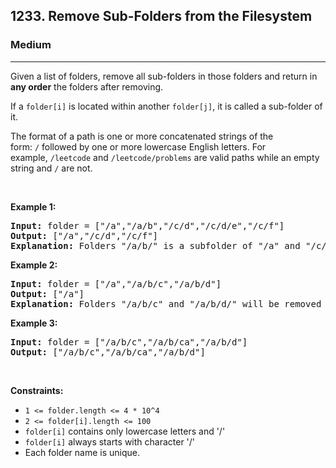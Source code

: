 <h2>1233. Remove Sub-Folders from the Filesystem</h2><h3>Medium</h3><hr><div><p>Given a list of folders, remove all sub-folders in those folders and return in <strong>any order</strong> the folders after removing.</p>

<p>If a <code>folder[i]</code> is located within&nbsp;another <code>folder[j]</code>, it is called a&nbsp;sub-folder&nbsp;of it.</p>

<p>The format of a path is&nbsp;one or more concatenated strings of the form:&nbsp;<code>/</code>&nbsp;followed by one or more lowercase English letters. For example,&nbsp;<code>/leetcode</code>&nbsp;and&nbsp;<code>/leetcode/problems</code>&nbsp;are valid paths while an empty string and&nbsp;<code>/</code>&nbsp;are not.</p>

<p>&nbsp;</p>
<p><strong>Example 1:</strong></p>

<pre><strong>Input:</strong> folder = ["/a","/a/b","/c/d","/c/d/e","/c/f"]
<strong>Output:</strong> ["/a","/c/d","/c/f"]
<strong>Explanation:</strong> Folders "/a/b/" is a subfolder of "/a" and "/c/d/e" is inside of folder "/c/d" in our filesystem.
</pre>

<p><strong>Example 2:</strong></p>

<pre><strong>Input:</strong> folder = ["/a","/a/b/c","/a/b/d"]
<strong>Output:</strong> ["/a"]
<strong>Explanation:</strong> Folders "/a/b/c" and "/a/b/d/" will be removed because they are subfolders of "/a".
</pre>

<p><strong>Example 3:</strong></p>

<pre><strong>Input:</strong> folder = ["/a/b/c","/a/b/ca","/a/b/d"]
<strong>Output:</strong> ["/a/b/c","/a/b/ca","/a/b/d"]
</pre>

<p>&nbsp;</p>
<p><strong>Constraints:</strong></p>

<ul>
	<li><code>1 &lt;= folder.length&nbsp;&lt;= 4 * 10^4</code></li>
	<li><code>2 &lt;= folder[i].length &lt;= 100</code></li>
	<li><code>folder[i]</code> contains only&nbsp;lowercase letters and '/'</li>
	<li><code>folder[i]</code> always starts with character '/'</li>
	<li>Each folder name is unique.</li>
</ul>
</div>